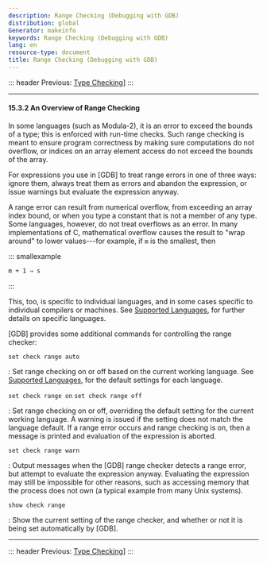 ```yaml
---
description: Range Checking (Debugging with GDB)
distribution: global
Generator: makeinfo
keywords: Range Checking (Debugging with GDB)
lang: en
resource-type: document
title: Range Checking (Debugging with GDB)
---
```

::: header
Previous: [Type Checking](Type-Checking.html#Type-Checking)]
:::

---

#### 15.3.2 An Overview of Range Checking

In some languages (such as Modula-2), it is an error to exceed the bounds of a type; this is enforced with run-time checks. Such range checking is meant to ensure program correctness by making sure computations do not overflow, or indices on an array element access do not exceed the bounds of the array.

For expressions you use in [GDB] to treat range errors in one of three ways: ignore them, always treat them as errors and abandon the expression, or issue warnings but evaluate the expression anyway.

A range error can result from numerical overflow, from exceeding an array index bound, or when you type a constant that is not a member of any type. Some languages, however, do not treat overflows as an error. In many implementations of C, mathematical overflow causes the result to "wrap around" to lower values---for example, if `m` is the smallest, then

::: smallexample

```bash
m + 1 ⇒ s
```

:::

This, too, is specific to individual languages, and in some cases specific to individual compilers or machines. See [Supported Languages](Supported-Languages.html#Supported-Languages), for further details on specific languages.

[GDB] provides some additional commands for controlling the range checker:

`set check range auto`

:   Set range checking on or off based on the current working language. See [Supported Languages](Supported-Languages.html#Supported-Languages), for the default settings for each language.

`set check range on`
`set check range off`

:   Set range checking on or off, overriding the default setting for the current working language. A warning is issued if the setting does not match the language default. If a range error occurs and range checking is on, then a message is printed and evaluation of the expression is aborted.

`set check range warn`

:   Output messages when the [GDB] range checker detects a range error, but attempt to evaluate the expression anyway. Evaluating the expression may still be impossible for other reasons, such as accessing memory that the process does not own (a typical example from many Unix systems).

`show check range`

:   Show the current setting of the range checker, and whether or not it is being set automatically by [GDB].

---

::: header
Previous: [Type Checking](Type-Checking.html#Type-Checking)]
:::
